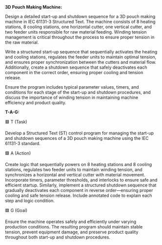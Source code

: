 **3D Pouch Making Machine:**

Design a detailed start-up and shutdown sequence for a 3D pouch making machine in IEC 61131-3 Structured Text. The machine consists of 8 heating stations, 8 cooling stations, one horizontal cutter, one vertical cutter, and two feeder units responsible for raw material feeding. Winding tension management is critical throughout the process to ensure proper tension in the raw material.

Write a structured start-up sequence that sequentially activates the heating and cooling stations, regulates the feeder units to maintain optimal tension, and ensures proper synchronization between the cutters and material flow. Additionally, create a shutdown sequence that safely deactivates each component in the correct order, ensuring proper cooling and tension release.

Ensure the program includes typical parameter values, timers, and conditions for each stage of the start-up and shutdown procedures, and discuss the importance of winding tension in maintaining machine efficiency and product quality.

**T-A-G:**

🟥 T (Task)

Develop a Structured Text (ST) control program for managing the start-up and shutdown sequences of a 3D pouch making machine using the IEC 61131-3 standard.

🟩 A (Action)

Create logic that sequentially powers on 8 heating stations and 8 cooling stations, regulates two feeder units to maintain winding tension, and synchronizes a horizontal and vertical cutter with material movement. Incorporate timers, parameter thresholds, and interlocks to ensure safe and efficient startup. Similarly, implement a structured shutdown sequence that gradually deactivates each component in reverse order—ensuring proper cooling and safe tension release. Include annotated code to explain each step and logic condition.

🟦 G (Goal)

Ensure the machine operates safely and efficiently under varying production conditions. The resulting program should maintain stable tension, prevent equipment damage, and preserve product quality throughout both start-up and shutdown procedures.

